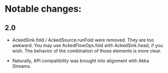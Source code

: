 # Notable changes:

## 2.0

- AckedSink.fold / AckedSource.runFold were removed. They are too awkward. You may use AckedFlowOps.fold with AckedSink.head, if you wish. The behavior of the combination of those elements is more clear.

- Naturally, API compatibility was brought into alignment with Akka Streams.

